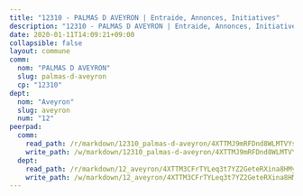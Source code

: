 ```yaml
---
title: "12310 - PALMAS D AVEYRON | Entraide, Annonces, Initiatives"
description: "12310 - PALMAS D AVEYRON | Entraide, Annonces, Initiatives"
date: 2020-01-11T14:09:21+09:00
collapsible: false
layout: commune
comm:
  nom: "PALMAS D AVEYRON"
  slug: palmas-d-aveyron
  cp: "12310"
dept:
  nom: "Aveyron"
  slug: aveyron
  num: "12"
peerpad:
  comm:
    read_path: /r/markdown/12310_palmas-d-aveyron/4XTTMJ9mRFDnd8WLMTVYsdW4Lh2hhPT5VxfnFkGqmhdVLdwSR
    write_path: /w/markdown/12310_palmas-d-aveyron/4XTTMJ9mRFDnd8WLMTVYsdW4Lh2hhPT5VxfnFkGqmhdVLdwSR-K3TgU7D8YpF4MAcpFAfkd72erJW9DwkH7g4NhJsELksp1Pn482SUX78MKRNLWGC4F1tzFUZNKj81HAJETFr4NF9BC2rvQUAHadqvrgKSnrdJ2ADhdgiNx81MTdfedWMQadPvEcPj
  dept:
    read_path: /r/markdown/12_aveyron/4XTTM3CFrTYLeq3t7YZ2GeteRXina8HMy585xLdATaEm28gJq
    write_path: /w/markdown/12_aveyron/4XTTM3CFrTYLeq3t7YZ2GeteRXina8HMy585xLdATaEm28gJq-K3TgUfu3tdsvnJNzfCjLcQBm4uQ83gag77qnaAo9pjUvbpQyfAVAxJdyULKffeJFVcGHHVraYZNVQhiGBeBUKBFLy2Vr8dapgU6tQCmoJQ6dgnoqRGmK9bSxqhW9VArfxRuTPcgV
---
```



